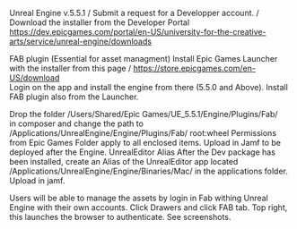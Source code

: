 Unreal Engine v.5.5.1 /
Submit a request for a Developper account. /
Download the installer from the Developer Portal https://dev.epicgames.com/portal/en-US/university-for-the-creative-arts/service/unreal-engine/downloads 
 
FAB plugin (Essential for asset managment) 
Install Epic Games Launcher with the installer from this page /
https://store.epicgames.com/en-US/download  
Login on the app and install the engine from there (5.5.0 and Above). 
Install FAB plugin also from the Launcher. 
 
Drop the folder 
/Users/Shared/Epic Games/UE_5.5.1/Engine/Plugins/Fab/  
in composer and change the path to   
/Applications/UnrealEngine/Engine/Plugins/Fab/ 
root:wheel Permissions from Epic Games Folder apply to all enclosed items. 
Upload in Jamf to be deployed after the Engine. 
UnrealEditor Alias 
After the Dev package has been installed, create an Alias of the UnrealEditor app  located /Applications/UnrealEngine/Engine/Binaries/Mac/ in the applications folder. 
Upload in jamf. 
 
Users will be able to manage the assets by login in Fab withing Unreal Engine with their own accounts. Click Drawers and click FAB tab. Top right, this launches the browser to authenticate. See screenshots. 
 
